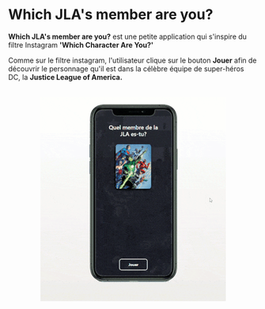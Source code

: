 # Which JLA's member are you?

**Which JLA's member are you?** est une petite application qui s'inspire du filtre Instagram **'Which Character Are You?'**

Comme sur le filtre instagram, l'utilisateur clique sur le bouton **Jouer** afin de découvrir le personnage qu'il est dans la célèbre équipe de super-héros DC, la **Justice League of America.**


<div align="center">
    <br>
    <img src="assets/img/jla_app.gif">
</div>


